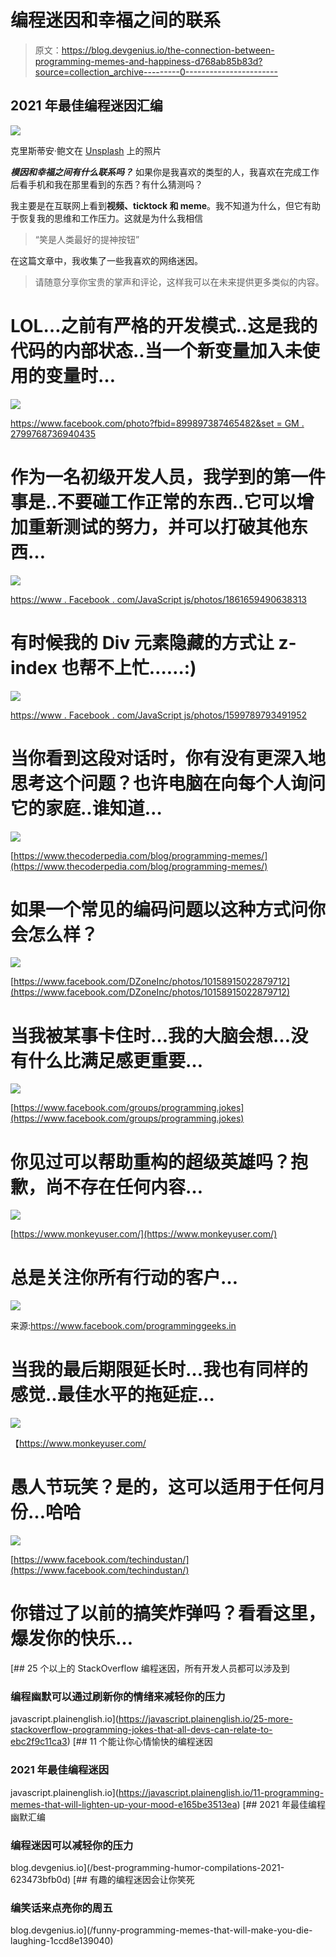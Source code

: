 # 编程迷因和幸福之间的联系

> 原文：<https://blog.devgenius.io/the-connection-between-programming-memes-and-happiness-d768ab85b83d?source=collection_archive---------0----------------------->

## 2021 年最佳编程迷因汇编

![](img/2c70478203b2530248e66f4a6ac55c83.png)

克里斯蒂安·鲍文在 [Unsplash](https://unsplash.com?utm_source=medium&utm_medium=referral) 上的照片

***模因和幸福之间有什么联系吗？*** 如果你是我喜欢的类型的人，我喜欢在完成工作后看手机和我在那里看到的东西？有什么猜测吗？

我主要是在互联网上看到**视频、ticktock 和 meme**。我不知道为什么，但它有助于恢复我的思维和工作压力。这就是为什么我相信

> “笑是人类最好的提神按钮”

在这篇文章中，我收集了一些我喜欢的网络迷因。

> 请随意分享你宝贵的掌声和评论，这样我可以在未来提供更多类似的内容。

# LOL…之前有严格的开发模式..这是我的代码的内部状态..当一个新变量加入未使用的变量时…

![](img/ab71628254f09e44f3035359d6929d2d.png)

[https://www.facebook.com/photo?fbid=899897387465482&set = GM . 2799768736940435](https://www.facebook.com/photo?fbid=899897387465482&set=gm.2799768736940435)

# 作为一名初级开发人员，我学到的第一件事是..不要碰工作正常的东西..它可以增加重新测试的努力，并可以打破其他东西…

![](img/7eeb3a3fd0afe4f38a3629a5aef21f8f.png)

[https://www . Facebook . com/JavaScript js/photos/1861659490638313](https://www.facebook.com/javascriptJS/photos/1861659490638313)

# 有时候我的 Div 元素隐藏的方式让 z-index 也帮不上忙……:)

![](img/674de0028c60bf4c556c887525e19407.png)

[https://www . Facebook . com/JavaScript js/photos/1599789793491952](https://www.facebook.com/javascriptJS/photos/1599789793491952)

# 当你看到这段对话时，你有没有更深入地思考这个问题？也许电脑在向每个人询问它的家庭..谁知道…

![](img/841d980d58dc535675c1cdab02f31051.png)

[https://www.thecoderpedia.com/blog/programming-memes/](https://www.thecoderpedia.com/blog/programming-memes/)

# 如果一个常见的编码问题以这种方式问你会怎么样？

![](img/7338cbbe84a1001f4ca60f5e7a743183.png)

[https://www.facebook.com/DZoneInc/photos/10158915022879712](https://www.facebook.com/DZoneInc/photos/10158915022879712)

# 当我被某事卡住时…我的大脑会想…没有什么比满足感更重要…

![](img/a6505e57c9e3313655d8b4fc2adbdcae.png)

[https://www.facebook.com/groups/programming.jokes](https://www.facebook.com/groups/programming.jokes)

# 你见过可以帮助重构的超级英雄吗？抱歉，尚不存在任何内容…

![](img/fbfd522b0bba60cd299e1ea7b20ac040.png)

[https://www.monkeyuser.com/](https://www.monkeyuser.com/)

# 总是关注你所有行动的客户…

![](img/4553085a2556e6219f1b7cfddf416493.png)

来源:https://www.facebook.com/programminggeeks.in

# 当我的最后期限延长时…我也有同样的感觉..最佳水平的拖延症…

![](img/9f060106e99d2f600bc190430b71c6a9.png)

【https://www.monkeyuser.com/ 

# 愚人节玩笑？是的，这可以适用于任何月份…哈哈

![](img/8e320036a273f0260c0663e14e9054bb.png)

[https://www.facebook.com/techindustan/](https://www.facebook.com/techindustan/)

# 你错过了以前的搞笑炸弹吗？看看这里，爆发你的快乐…

[](https://javascript.plainenglish.io/25-more-stackoverflow-programming-jokes-that-all-devs-can-relate-to-ebc2f9c11ca3) [## 25 个以上的 StackOverflow 编程迷因，所有开发人员都可以涉及到

### 编程幽默可以通过刷新你的情绪来减轻你的压力

javascript.plainenglish.io](https://javascript.plainenglish.io/25-more-stackoverflow-programming-jokes-that-all-devs-can-relate-to-ebc2f9c11ca3) [](https://javascript.plainenglish.io/11-programming-memes-that-will-lighten-up-your-mood-e165be3513ea) [## 11 个能让你心情愉快的编程迷因

### 2021 年最佳编程迷因

javascript.plainenglish.io](https://javascript.plainenglish.io/11-programming-memes-that-will-lighten-up-your-mood-e165be3513ea) [](/best-programming-humor-compilations-2021-623473bfb0d) [## 2021 年最佳编程幽默汇编

### 编程迷因可以减轻你的压力

blog.devgenius.io](/best-programming-humor-compilations-2021-623473bfb0d) [](/funny-programming-memes-that-will-make-you-die-laughing-1ccd8e139040) [## 有趣的编程迷因会让你笑死

### 编笑话来点亮你的周五

blog.devgenius.io](/funny-programming-memes-that-will-make-you-die-laughing-1ccd8e139040)